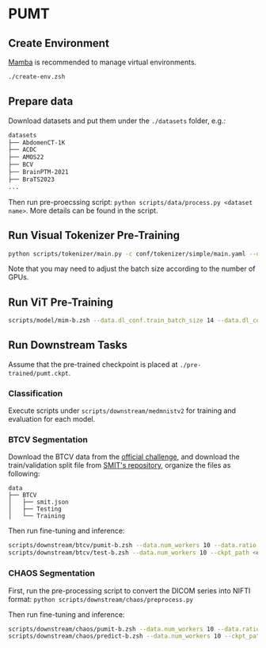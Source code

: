 # PUMT

## Create Environment

[Mamba](https://mamba.readthedocs.io) is recommended to manage virtual environments. 

```zsh
./create-env.zsh
```

## Prepare data

Download datasets and put them under the `./datasets` folder, e.g.:

```zsh
datasets
├── AbdomenCT-1K
├── ACDC
├── AMOS22
├── BCV
├── BrainPTM-2021
├── BraTS2023
...
```

Then run pre-proecssing script: `python scripts/data/process.py <dataset name>`. More details can be found in the script.
## Run Visual Tokenizer Pre-Training

```zsh
python scripts/tokenizer/main.py -c conf/tokenizer/simple/main.yaml --data.dl_conf.train_batch_size 8 --data.dl_conf.num_workers 10 --training.benchmark true --model.quantize.mode soft --model.quantize.num_embeddings 1024 --loss.entropy_weight 1 --loss.quant_weight 0.03
```

Note that you may need to adjust the batch size according to the number of GPUs.

## Run ViT Pre-Training

```zsh
scripts/model/mim-b.zsh --data.dl_conf.train_batch_size 14 --data.dl_conf.num_workers 10 --model.tokenizer.path <tokenizer checkpoit path>
```

## Run Downstream Tasks

Assume that the pre-trained checkpoint is placed at `./pre-trained/pumt.ckpt`.

### Classification

Execute scripts under `scripts/downstream/medmnistv2` for training and evaluation for each model.

### BTCV Segmentation

Download the BTCV data from the [official challenge](https://www.synapse.org/#!Synapse:syn3193805), and download the train/validation split file from [SMIT's repository](https://github.com/The-Veeraraghavan-Lab/SMIT/blob/5d81399010dcf8c03a944544dc42b62603075b13/dataset/dataset_0.json), organize the files as following: 

```plain
data
├── BTCV
│   ├── smit.json
│   ├── Testing
│   └── Training
```

Then run fine-tuning and inference:

```zsh
scripts/downstream/btcv/pumit-b.zsh --data.num_workers 10 --data.ratio 1 --trainer.logger.name pumit-b --data.train_batch_size 4
scripts/downstream/btcv/test-b.zsh --data.num_workers 10 --ckpt_path <output checkpoint path> --trainer.logger.name pumit-b
```

### CHAOS Segmentation

First, run the pre-processing script to convert the DICOM series into NIFTI format: `python scripts/downstream/chaos/preprocess.py`

Then run fine-tuning and inference:

```zsh
scripts/downstream/chaos/pumit-b.zsh --data.num_workers 10 --data.ratio 1 --trainer.logger.name pumit-b --data.train_batch_size 8
scripts/downstream/chaos/predict-b.zsh --data.num_workers 10 --ckpt_path <output checkpoint path> --trainer.logger.name pumit-b
```
